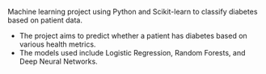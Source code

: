 Machine learning project using Python and Scikit-learn to classify diabetes based on patient data. 
- The project aims to predict whether a patient has diabetes based on various health metrics. 
- The models used include Logistic Regression, Random Forests, and Deep Neural Networks.
